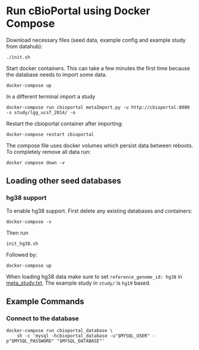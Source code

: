 # Run cBioPortal using Docker Compose
Download necessary files (seed data, example config and example study from
datahub):
```
./init.sh
```

Start docker containers. This can take a few minutes the first time because the
database needs to import some data.
```
docker-compose up
```
In a different terminal import a study
```
docker-compose run cbioportal metaImport.py -u http://cbioportal:8080 -s study/lgg_ucsf_2014/ -o
```

Restart the cbioportal container after importing:
```
docker-compose restart cbioportal
```

The compose file uses docker volumes which persist data between reboots. To completely remove all data run:

```
docker compose down -v
```

## Loading other seed databases
### hg38 support
To enable hg38 support. First delete any existing databases and containers:
```
docker-compose -v
```
Then run
```
init_hg38.sh
```
Followed by:
```
docker-compose up
```
When loading hg38 data make sure to set `reference_genome_id: hg38` in [meta_study.txt](https://docs.cbioportal.org/5.1-data-loading/data-loading/file-formats#meta-file-4). The example study in `study/` is `hg19` based. 

## Example Commands
### Connect to the database
```
docker-compose run cbioportal_database \
    sh -c 'mysql -hcbioportal_database -u"$MYSQL_USER" -p"$MYSQL_PASSWORD" "$MYSQL_DATABASE"'
```
